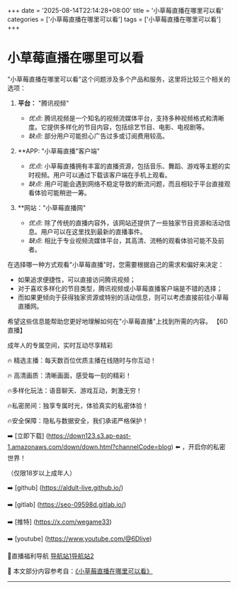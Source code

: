 +++
date = '2025-08-14T22:14:28+08:00'
title = '小草莓直播在哪里可以看'
categories = ['小草莓直播在哪里可以看']
tags = ['小草莓直播在哪里可以看']
+++

# 小草莓直播在哪里可以看

"小草莓直播在哪里可以看"这个问题涉及多个产品和服务，这里将比较三个相关的选项：

1. **平台：** "腾讯视频"
    - *优点*: 腾讯视频是一个知名的视频流媒体平台，支持多种视频格式和清晰度。它提供多样化的节目内容，包括综艺节目、电影、电视剧等。
    - *缺点*: 部分用户可能担心广告过多或订阅费用较高。

2. **APP: "小草莓直播"客户端"
    - *优点*: 小草莓直播拥有丰富的直播资源，包括音乐、舞蹈、游戏等主题的实时视频。用户可以通过下载该客户端在手机上观看。
    - *缺点*: 用户可能会遇到网络不稳定导致的断流问题，而且相较于平台直接观看体验可能稍逊一筹。

3. **网站："小草莓直播网"
    - *优点*: 除了传统的直播内容外，该网站还提供了一些独家节目资源和活动信息。用户可以在这里找到最新的直播事件。
    - *缺点*: 相比于专业视频流媒体平台，其高清、流畅的观看体验可能不及前者。

在选择哪一种方式观看"小草莓直播"时，您需要根据自己的需求和偏好来决定：
- 如果追求便捷性，可以直接访问腾讯视频；
- 对于喜欢多样化的节目类型，腾讯视频或小草莓直播客户端是不错的选择；
- 而如果更倾向于获得独家资源或特别的活动信息，则可以考虑直接前往小草莓直播网。

希望这些信息能帮助您更好地理解如何在"小草莓直播"上找到所需的内容。
【6D直播】

 成年人的专属空间，实时互动尽享精彩

🔥 精选主播：每天数百位优质主播在线随时与你互动！

🔥 高清画质：清晰画面，感受每一刻的精彩！

🔥多样化玩法：语音聊天、游戏互动，刺激无穷！

🔥私密房间：独享专属时光，体验真实的私密体验！

🔥安全保障：隐私与数据安全，我们承诺严格保护！

➡️ [立即下载] (https://down123.s3.ap-east-1.amazonaws.com/down/down.html?channelCode=blog) ⬅️ ，开启你的私密世界！

 （仅限18岁以上成年人）

➡️ [github] (https://aldult-live.github.io/)

➡️ [gitlab] (https://seo-09598d.gitlab.io/)

➡️ [推特] (https://x.com/wegame33)

➡️ [youtube] (https://www.youtube.com/@6Dlive)

🔞直播福利导航   [导航站1](https://webstack-86085a.gitlab.io/)[导航站2](https://onlygit123-2.github.io/)

📘 本文部分内容参考自：[《小草莓直播在哪里可以看》](https://webstack-hugo-8.pages.dev/)

---
